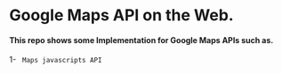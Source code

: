 # Google Maps API on the Web.

#### This repo shows some Implementation for Google Maps APIs such as.

1- <code> Maps javascripts API </code>

